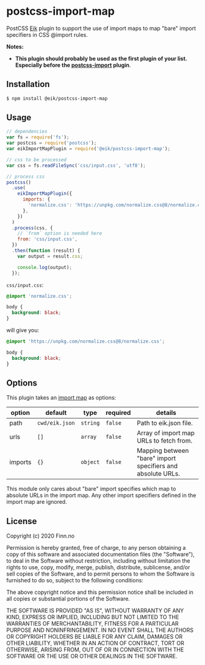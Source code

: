 # postcss-import-map

PostCSS [Eik](https://eik.dev/) plugin to support the use of import maps to map "bare" import specifiers in CSS @import rules.

**Notes:**

- **This plugin should probably be used as the first plugin of your list.
  Especially before the [postcss-import](https://github.com/postcss/postcss-import) plugin**.

## Installation

```bash
$ npm install @eik/postcss-import-map
```

## Usage

```js
// dependencies
var fs = require('fs');
var postcss = require('postcss');
var eikImportMapPlugin = require('@eik/postcss-import-map');

// css to be processed
var css = fs.readFileSync('css/input.css', 'utf8');

// process css
postcss()
  .use(
    eikImportMapPlugin({
      imports: {
        'normalize.css': 'https://unpkg.com/normalize.css@8/normalize.css',
      },
    })
  )
  .process(css, {
    // `from` option is needed here
    from: 'css/input.css',
  })
  .then(function (result) {
    var output = result.css;

    console.log(output);
  });
```

`css/input.css`:

```css
@import 'normalize.css';

body {
  background: black;
}
```

will give you:

```css
@import 'https://unpkg.com/normalize.css@8/normalize.css';

body {
  background: black;
}
```

## Options

This plugin takes an [import map](https://github.com/WICG/import-maps) as options:

| option  | default        | type     | required | details                                                     |
| ------- | -------------- | -------- | -------- | ----------------------------------------------------------- |
| path    | `cwd/eik.json` | `string` | `false`  | Path to eik.json file.                                      |
| urls    | `[]`           | `array`  | `false`  | Array of import map URLs to fetch from.                     |
| imports | `{}`           | `object` | `false`  | Mapping between "bare" import specifiers and absolute URLs. |

This module only cares about "bare" import specifies which map to absolute
URLs in the import map. Any other import specifiers defined in the import map
are ignored.

## License

Copyright (c) 2020 Finn.no

Permission is hereby granted, free of charge, to any person obtaining a copy
of this software and associated documentation files (the "Software"), to deal
in the Software without restriction, including without limitation the rights
to use, copy, modify, merge, publish, distribute, sublicense, and/or sell
copies of the Software, and to permit persons to whom the Software is
furnished to do so, subject to the following conditions:

The above copyright notice and this permission notice shall be included in all
copies or substantial portions of the Software.

THE SOFTWARE IS PROVIDED "AS IS", WITHOUT WARRANTY OF ANY KIND, EXPRESS OR
IMPLIED, INCLUDING BUT NOT LIMITED TO THE WARRANTIES OF MERCHANTABILITY,
FITNESS FOR A PARTICULAR PURPOSE AND NONINFRINGEMENT. IN NO EVENT SHALL THE
AUTHORS OR COPYRIGHT HOLDERS BE LIABLE FOR ANY CLAIM, DAMAGES OR OTHER
LIABILITY, WHETHER IN AN ACTION OF CONTRACT, TORT OR OTHERWISE, ARISING FROM,
OUT OF OR IN CONNECTION WITH THE SOFTWARE OR THE USE OR OTHER DEALINGS IN THE
SOFTWARE.
